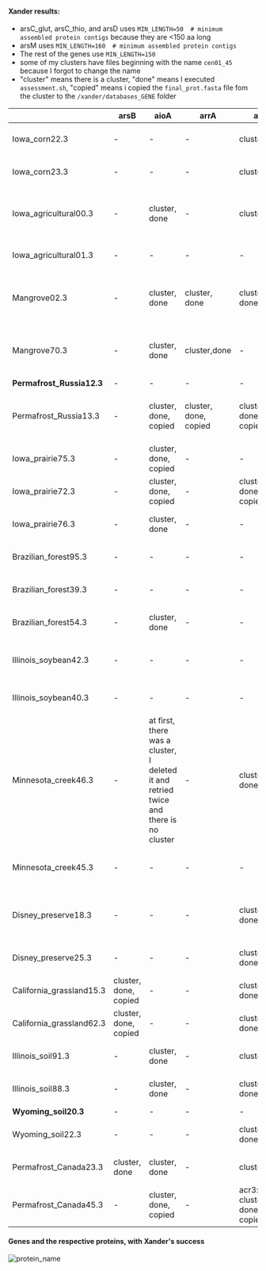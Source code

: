 #### Xander results:
* arsC_glut, arsC_thio, and arsD uses `MIN_LENGTH=50  # minimum assembled protein contigs` because they are <150 aa long
* arsM uses `MIN_LENGTH=160  # minimum assembled protein contigs`
* The rest of the genes use `MIN_LENGTH=150`
* some of my clusters have files beginning with the name `cen01_45` because I forgot to change the name 
* "cluster" means there is a cluster, "done" means I executed `assessment.sh`, "copied" means i copied the `final_prot.fasta` file fom the cluster to the `/xander/databases_GENE` folder

| | arsB  | aioA | arrA | acr3 | arxA | arsC_glut | arsC_thio | arsD | arsM | rplB |
| --- | --- | --- | --- | --- | --- | --- | --- | --- | --- | --- |
| Iowa_corn22.3 | -  | - | - | cluster,done | - | cluster, done, copied | - | - | cluster, done, copied | cluster, done, copied  |
| Iowa_corn23.3  | -  | - | - | cluster,done | - | cluster, done, copied | - | - | cluster, done, copied | cluster, done, copied |
| Iowa_agricultural00.3  | -  | cluster, done | - | cluster,done | - | cluster, done, copied | - | cluster, done, copied, **cannot stat `e.values.txt`** | cluster, done, copied | cluster, done, copied |
| Iowa_agricultural01.3  | -  | - | - | - | - | cluster, done, copied | - | - | - | cluster, done, copied |
| Mangrove02.3  | -  | cluster, done | cluster, done | cluster, done | cluster, done, copied | cluster, done, copied | cluster, done, copied | cluster, done, copied, **blast.txt empty** | cluster, done, copied | cluster, done, copied |
| Mangrove70.3  | -  | cluster, done | cluster,done | - | cluster, done, copied | cluster, done, copied | cluster, done, copied | cluster, done, copied | cluster, done, copied | **cluster, copied... ./assessment.sh not working because no kmerabundanceist** |
| **Permafrost_Russia12.3**  | - | - | - | - | - | - | - | - | - | - |
| Permafrost_Russia13.3  | - | cluster, done, copied  | cluster, done, copied | cluster, done, copied | cluster, done, copied, **blast.txt empty** | cluster, done, copied | cluster, done, copied | cluster, done, copied, **blast.txt empty** | cluster, done, copied | cluster, done, copied |
| Iowa_prairie75.3  | -  | cluster, done, copied | - | - | - | cluster, done, copied | - | - | cluster, done, copied | cluster, done, copied |
| Iowa_prairie72.3  | - | cluster, done, copied | - | cluster, done, copied | - | cluster, done, copied | - | - | cluster, done, copied | cluster, done, copied |
| Iowa_prairie76.3  | - | cluster, done | - | - | - | cluster, done, copied | cluster, done, copied | - | cluster, done, copied | cluster, done, copied |
| Brazilian_forest95.3  | - | - | - | - | - | cluster, done, copied | - | - | cluster, done, copied  | cluster, done, copied |
| Brazilian_forest39.3  | -  | - | - | - | - | cluster, done, copied | cluster, done, copied | - | cluster, done, copied | cluster, done, copied |
| Brazilian_forest54.3  | -  | cluster, done | - | - | - | cluster, done, copied | cluster, done, copied | - | cluster, done, copied | cluster, done, copied |
| Illinois_soybean42.3  | -  | - | - | - | - | cluster, done, copied | - | - | cluster, **blast.txt empty**, copied | **redoing** |
| Illinois_soybean40.3  | -  | - | - | - | - | cluster, done, copied | - | - | - | **redoing** |
| Minnesota_creek46.3  | - | at first, there was a cluster, I deleted it and retried twice and there is no cluster | - | cluster, done | - | cluster, done, copied | - | - | cluster, done, copied | cluster, done, copied |
| Minnesota_creek45.3  | - | - | - | - | - | cluster, done, copied | cluster, **blast.txt empty**, copied  | - | cluster, done, copied | cluster, done, copied |
| Disney_preserve18.3  | -  | - | - | cluster, done | - | cluster, done, copied | cluster, done, copied | cluster, done, copied, **blast.txt empty** | cluster, done, copied | cluster, done, copied |
| Disney_preserve25.3  | -  | - | - | cluster, done | - | cluster, done, copied | cluster, done, copied | - | cluster, done, copied | cluster, done, copied |
| California_grassland15.3  | cluster, done, copied | - | - | cluster, done | - | cluster, done, copied | cluster, done | - | - | cluster, done, copied |
| California_grassland62.3  | cluster, done, copied | - | - | cluster, done | - | cluster, done, copied | - | - | - | cluster, done, copied |
| Illinois_soil91.3  | -  | cluster, done | - | cluster,done | - | cluster, done, copied | cluster: **blast.txt empty** | cluster | cluster, done, copied | cluster, done, copied |
| Illinois_soil88.3  | -  | cluster, done | - | cluster, done | - | cluster,done, copied | cluster: **blast.txt empty** | cluster | cluster, done copied | cluster, done, copied |
| **Wyoming_soil20.3**  | -  | - | - | - | - | - | - | - | - | - |
| Wyoming_soil22.3  | -  | - | - | cluster, done | - | cluster, done, copied | - | - | cluster, done, copied | cluster, done, copied |
| Permafrost_Canada23.3  | cluster, done | cluster, done | - | cluster,done | - | cluster, done, copied | cluster, done, copied | cluster, done, copied | cluster done, copied | cluster, done, copied |
| Permafrost_Canada45.3  | - | cluster, done, copied | - | acr3: cluster, done, copied | - | arsC_glut: cluster, copied, done | arsC_thio: cluster, done, copied | arsD: cluster, done, copied | cluster, done, copied | cluster, done, copied |

#### Genes and the respective proteins, with Xander's success
![protein_name](https://user-images.githubusercontent.com/28952961/27612824-72f0ee76-5b66-11e7-9934-73e761fa9312.PNG)
